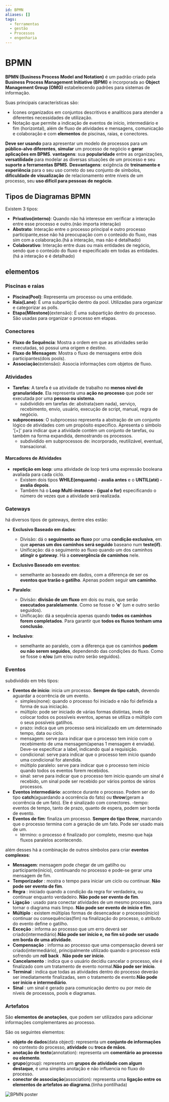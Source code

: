 ```yaml
---
id: BPMN
aliases: []
tags:
  - ferramentas
  - gestão
  - Processos
  - engenharia
---
```


# BPMN

**BPMN (Business Process Model and Notation)** é um padrão criado pela **Business Process Management Initiative (BPMI)** e incorporada ao **Object Management Group (OMG)** estabelecendo padrões para sistemas de informação.

Suas principais características são:

- Ícones organizados em conjuntos descritivos e analíticos para atender a diferentes necessidades de utilização.
- Notação que permite a indicação de eventos de início, intermediário e fim (horizontal), além de fluxo de atividades e mensagens, comunicação e colaboração e com **elementos** de piscinas, raias, e conectores.

**Deve ser usando** para apresentar um modelo de processos para um **público-alvo diferentes**, **simular** um processo de negócio e **gerar aplicações em BPMS**.
**vantagens**: sua **popularidade** entre as organizações, **versatilidade** para modelar as diversas situações de um processo e seu **suporte a ferramentas BPMS**.
**Desvantagens**: exigência de **treinamento e experiência** para o seu uso correto do seu conjunto de símbolos, **dificuldade de visualização** de relacionamento entre níveis de um processo, seu **uso difícil para pessoas de negócio**.

## Tipos de Diagramas BPMN

Existem 3 tipos:

- **Privativo(interno)**: Quando não há interesse em verificar a interação entre esse processo e outro.(não importa interação)
- **Abstrato**: Interação entre o processo principal e outro processo participante,esse não há preocupação com o conteúdo do fluxo, mas sim com a colaboração.(há a interação, mas não é detalhado)
- **Colaborativo**: Interação entre duas ou mais entidades de negócio, sendo que o conteúdo do fluxo é especificado em todas as entidades.(há a interação e é detalhado)

## elementos

### Piscinas e raias

- **Piscina(Pool)**: Representa um processo ou uma entidade.
- **Raia(Lane)**: É uma subpartição dentro da pool. Utilizadas para organizar e categorizar as polls.
- **Etapa(Milestone)**(extensão): É uma subpartição dentro do processo. São usadas para organizar o processo em etapas.

### Conectores

- **Fluxo de Sequência**: Mostra a ordem em que as atividades serão executadas, só possui uma origem e destino.
- **Fluxo de Mensagem**: Mostra o fluxo de mensagens entre dois participantes(dois pools).
- **Associação**(extensão): Associa informações com objetos de fluxo.

### Atividades

- **Tarefas**: A tarefa é ua atividade de trabalho no **menos nível de granularidade**. Ela representa uma **ação no processo** que pode ser executada por uma **pessoa ou sistema**.
  - subdividido em tarefas de: abstrata(sem nada), serviço, recebimento, envio, usuário, execução de script, manual, regra de negócio.
- **subprocessos**: O subprocesso representa a abstração de um conjunto lógico de atividades com um propósito específico. Apresenta o símbolo '[+]' para indicar que a atividade contém um conjunto de tarefas, ou também na forma expandida, demostrando os processos.
  - subdividido em subprocessos de: incorporado, reutilizável, eventual, transacional.

#### Marcadores de Atividades

- **repetição em loop**: uma atividade de loop terá uma expressão booleana avaliada para cada ciclo.
  - Existem dois tipos **WHILE(enquanto) - avalia antes** e o **UNTIL(até) - avalia depois**.
  - Também há o **Loop Multi-instance - (igual o for)** especificando o número de vezes que a atividade será realizada.

### Gateways

há diversos tipos de gateways, dentre eles estão:

- **Exclusivo Baseado em dados**:

  - Divisão: dá o **seguimento ao fluxo** por uma **condição exclusiva**, em que **apenas um dos caminhos será seguido** baseano num **teste(if)**.
  - Unificação: dá o seguimento ao fluxo quando um dos caminhos **atingir o gateway**. Há a **convergência de caminhos** nele.

- **Exclusivo Baseado em eventos**:

  - semelhante ao baseado em dados, com a diferença de ser os **eventos que trarão o gatilho**. Apenas podem seguir **um caminho**.

- **Paralelo**:

  - Divisão: **divisão de um fluxo** em dois ou mais, que serão **executados paralelamente**. Como se fosse o **'e'** (um e outro serão seguidos).
  - Unificação: dá a sequência apenas quando **todos os caminhos forem completados**. Para garantir que **todos os fluxos tenham uma conclusão**.

- **Inclusivo**:
  - semelhante ao paralelo, com a diferença que os caminhos **podem ou não serem seguidos**, dependendo das condições do fluxo. Como se fosse o **e/ou** (um e/ou outro serão seguidos).

### Eventos

subdividido em três tipos:

- **Eventos de início**: inicia um processo. **Sempre do tipo catch**, devendo aguardar a ocorrência de um evento.
  - simples(none): quando o processo foi iniciado e não foi definida a forma de sua iniciação.
  - múltiplo: pode ser iniciado de várias formas distintas, invés de colocar todos os possíveis eventos, apenas se utiliza o múltiplo com o seus possíveis gatilhos.
  - prazo: indica que um processo será inicializado em um determinado tempo, data ou ciclo.
  - mensagem: serve para indicar que o processo tem início com o recebimento de uma mensagem(apenas 1 mensagem é enviada). Deve-se especificar a label, indicando qual a requisição.
  - condicional: serve para indicar que o processo tem início quando uma condicional for atendida.
  - múltiplo paralelo: serve para indicar que o processo tem início quando todos os eventos forem recebidos.
  - sinal: serve para indicar que o processo tem início quando um sinal é recebido, um sinal pode ser recebido por vários pontos de vários processos.
- **Eventos intermediário**: acontece durante o processo. Podem ser do tipo **catch**(aguardando a ocorrência do fato) ou **throw**(geram a ocorrência de um fato). Ele é sinalizado com conectores.
  -tempo: eventos de tempo, tanto de prazo, quanto de espera, podem ser borda de evento.
- **Eventos de fim**: finaliza um processo. **Sempre do tipo throw**, marcando que o processo termina com a geração de um fato. Pode ser usado mais de um.
  - término: o processo é finalizado por completo, mesmo que haja fluxos paralelos acontecendo.

além desses há a combinação de outros símbolos para criar **eventos complexos**:

- **Mensagem**: mensagem pode chegar de um gatilho ou participante(início), continuando no processo e pode-se gerar uma mensagem de fim.
- **Temporizador** : mostra o tempo para iniciar um ciclo ou continuar. **Não pode ser evento de fim**.
- **Regra** : iniciado quando a condição da regra for verdadeira, ou continuar enquanto verdadeiro. **Não pode ser evento de fim**.
- **Ligação** : usado para conectar atividades de um mesmo processo, para tornar o diagrama mais limpo. **Não pode ser evento de início e fim**.
- **Múltiplo** : existem múltiplas formas de desencadear o processo(início) continuar ou consequências(fim) na finalização do processo, o atributo do evento define o gatilho.
- **Exceção** : informa ao processo que um erro deverá ser criado(intermediário).**Não pode ser início e, no fim só pode ser usado em borda de uma atividade**.
- **Compensação** : informa ao processo que uma compensação deverá ser criado(intermediário), principalmente utilizado quando o processo está sofrendo um **roll back** . **Não pode ser início**.
- **Cancelamento** : indica que o usuário decidiu cancelar o processo, ele é finalizado com um tratamento de evento normal.**Não pode ser início**.
- **Terminal** : indica que todas as atividades dentro do processo deverão ser imediatamente finalizadas, sem o tratamento de evento.**Não pode ser início e intermediário**.
- **Sinal** : um sinal é gerado para comunicação dentro ou por meio de níveis de processos, pools e diagramas.

### Artefatos

São **elementos de anotações**, que podem ser utilizados para adicionar informações complementares ao processo.

São os seguintes elementos:

- **objeto de dados**(data object): representa um **conjunto de informações** no contexto do processo, **atividade** ou **troca de mãos**.
- **anotação de texto**(annotation): representa um **comentário ao processo ou elemento**.
- **grupo**(group): representa um **grupos de atividade com algum destaque**, é uma simples anotação e não influencia no fluxo do processo.
- **conector de associação**(association): representa uma **ligação entre os elementos de artefatos ao diagrama**.(linha pontilhada)

![BPMN poster](./BPMN2_0_Poster_PT-2_page-0001.jpg)
